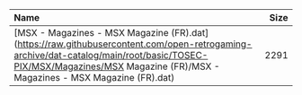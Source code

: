 |Name|Size|
|:---|---:|
|[MSX - Magazines - MSX Magazine (FR).dat](https://raw.githubusercontent.com/open-retrogaming-archive/dat-catalog/main/root/basic/TOSEC-PIX/MSX/Magazines/MSX Magazine (FR)/MSX - Magazines - MSX Magazine (FR).dat)|2291|
